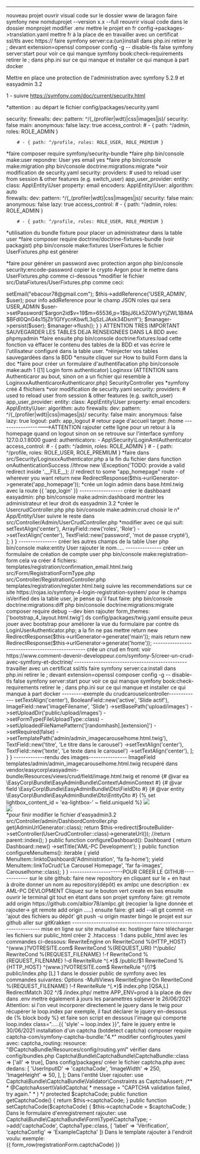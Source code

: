-----------------------------------------------
nouveau projet
ouvrir visual code sur le dossier www de laragon
faire
symfony new nomduprojet --version x.x --full
reouvrir visual code dans le dossier monprojet
modifier .env
mettre le projet en fr
config->packages->translation.yaml mettre fr à la place de en
travailler avec un certificat ssl/tls avec https://
faire
symfony server:ca:{un}install
dans php.ini retirer le ; devant extension=openssl
composer config -g -- disable-tls false
symfony server:start
pour voir ce qui manque
symfony book:check-requirements
retirer le ; dans php.ini sur ce qui manque et installer ce qui manque à part docker


Mettre en place une protection de l'administration avec symfony 5.2.9 et easyadmin 3.2

1 - suivre https://symfony.com/doc/current/security.html

*attention : au départ le fichier config/packages/security.yaml

security:
    firewalls:
        dev:
            pattern: ^/(_(profiler|wdt)|css|images|js)/
            security: false
        main:
            anonymous: false
            lazy: true
    access_control:
        # - { path: ^/admin, roles: ROLE_ADMIN }
    
        # - { path: ^/profile, roles: ROLE_USER, ROLE_PREMIUM }

*faire
composer require symfony/security-bundle
*faire
php bin/console make:user
    repondre:
        User
        yes
        email
        yes
*faire
php bin/console make:migration
php bin/console doctrine:migrations:migrate
*voir modification de security.yaml
security:
    providers:
        # used to reload user from session & other features (e.g. switch_user)
        app_user_provider:
            entity:
                class: App\Entity\User
                property: email
     encoders:
        App\Entity\User:
            algorithm: auto            
    firewalls:
        dev:
            pattern: ^/(_(profiler|wdt)|css|images|js)/
            security: false
        main:
            anonymous: false
            lazy: true
    access_control:
        # - { path: ^/admin, roles: ROLE_ADMIN }
    
        # - { path: ^/profile, roles: ROLE_USER, ROLE_PREMIUM }

*utilisation du bundle fixture pour placer un administrateur dans la table user
*faire
composer require doctrine/doctrine-fixtures-bundle (voir packagist)
php bin/console make:fixtures
    UserFixtures
le fichier UserFixtures.php est générer

*faire pour générer un password avec protection argon
php bin/console security:encode-password
copier le crypto Argon pour le mettre dans UserFixtures.php comme ci-dessous
*modifier le fichier src/DataFixtures/UserFixtures.php comme ceci:
<?php

namespace App\DataFixtures;

use App\Entity\User;
use Doctrine\Persistence\ObjectManager;
use Doctrine\Bundle\FixturesBundle\Fixture;

class UserFixture extends Fixture
{
    public function load(ObjectManager $manager)
    {
        $user = new User();
        $user->setEmail("ebacour78@gmail.com");
        $this->addReference('USER_ADMIN', $user); pour info addReference pour le champ JSON roles qui sera USER_ADMIN
        $user->setPassword('$argon2id$v=19$m=65536,p=1$bjJ6Lk5ZOW1yYjZWL1BlMA$BFdl0QnG4s15jZIr1GIYycnKbwfL3qSzLJAxk34DsmY');
        $manager->persist($user);
        $manager->flush();
    }
}
ATTENTION TRES IMPORTANT SAUVEGARDER LES TABLES DEJA RENSEIGNEES DANS LA BDD avec phpmyadmin
*faire ensuite
php bin/console doctrine:fixtures:load
cette fonction va éffacer le contenu des tables de la BDD et vas écrire le l'utilisateur configuré dans la table user.
*réinjecter vos tables sauvegardées dans la BDD

*ensuite cliquer sur How to build Form dans la doc
*faire pour créer un formulaire d'authentifacation
php bin/console make:auth
    1 ([1] Login form authenticator)
    Loginxxx (ATTENTION sans Authenticaror au bout, sinon on a un fichier qui resemble à LoginxxxAuthenticarorAuthenticaror.php)
    SecurityController
    yes
*symfony créé 4 fhichiers
*voir modification de security.yaml
security:
    providers:
        # used to reload user from session & other features (e.g. switch_user)
        app_user_provider:
            entity:
                class: App\Entity\User
                property: email
     encoders:
        App\Entity\User:
            algorithm: auto            
    firewalls:
        dev:
            pattern: ^/(_(profiler|wdt)|css|images|js)/
            security: false
        main:
            anonymous: false
            lazy: true
        logout:
                path: app_logout
                # retour page d'accueil
                target: /home ------------------->ATTENTION rajouter cette ligne pour un retour à la homepage quand on logout sinon on se retrouve sur l'interface symfony 127.0.0.1:8000
        guard:
                authenticators:
                    - App\Security\LoginAmlAuthenticator    
    access_control:
        # - { path: ^/admin, roles: ROLE_ADMIN }
        # - { path: ^/profile, roles: ROLE_USER, ROLE_PREMIUM }

*faire dans src/Security/LoginxxxAuthenticator.php
a la fin du fichier dans function onAuthenticationSuccess
     //throw new \Exception('TODO: provide a valid redirect inside '.__FILE__);
     // redirect to some "app_homepage" route - of wherever you want
     return new RedirectResponse($this->urlGenerator->generate('app_homepage'));

*crée un login admin dans base.html.twig avec la route {{ 'app_login' }}
------------------
créer le dashboard easyadmin:
php bin/console make:admin:dashboard

montrer les administrateur et leur droit ds easyadmin 3.2
*créer le UsercrudController.php
php bin/console make:admin:crud
    choisir le n° App/Entity/User suivre le reste
dans src/Controller/Admin/UserCrudController.php
*modifier avec ce qui suit:
<?php

namespace App\Controller\Admin;

use App\Entity\User;
use EasyCorp\Bundle\EasyAdminBundle\Field\IdField;
use EasyCorp\Bundle\EasyAdminBundle\Field\TextField;
use EasyCorp\Bundle\EasyAdminBundle\Controller\AbstractCrudController;
use EasyCorp\Bundle\EasyAdminBundle\Field\ArrayField;

class UserCrudController extends AbstractCrudController
{
    public static function getEntityFqcn(): string
    {
        return User::class;
    }
    public function configureFields(string $pageName): iterable
    {
        return [
            TextField::new('email', 'Email')
                ->setTextAlign('center'),
            ArrayField::new('roles', 'Role')
                ->setTextAlign('center'),
            TextField::new('password', 'mot de passe crypté'),    
        ];
    }  
}
----------------
créer les autres champs de la table User
php bin/console make:entity
User
rajouter le nom.....
---------------
créer un formulaire de création de compte user
php bin/console make:registration-form
cela va créer 4 fichiers:
templates/registration/confirmation_email.html.twig
src/Form/RegistrationFormType.php
src/Controller/RegistrationController.php
templates/registration/register.html.twig
suivre les recommendations sur ce site
https://rojas.io/symfony-4-login-registration-system/
pour le champs isVerified des la table user, je pense qu'il faut faire:
php bin/console doctrine:migrations:diff 
php bin/console doctrine:migrations:migrate
composer require debug --dev
bien rajouter form_themes: ['bootstrap_4_layout.html.twig'] ds config/packages/twig.yaml
ensuite peux jouer avec bootstrap pour améliorer la vue du formulaire
par contre ds LoginUserAuthenticator.php; a la fin ne pas mettre 
return new RedirectResponse($this->urlGenerator->generate('main'));
mais
return new RedirectResponse($this->urlGenerator->generate('home'));

-------------------------------------------------
crée un crud en front:
voir https://www.comment-devenir-developpeur.com/symfony-5/creer-un-crud-avec-symfony-et-doctrine/

-----------------------------------------------
travailler avec un certificat ssl/tls
faire
symfony server:ca:install
dans php.ini retirer le ; devant extension=openssl
composer config -g -- disable-tls false
symfony server:start
pour voir ce qui manque
symfony book:check-requirements
retirer le ; dans php.ini sur ce qui manque et installer ce qui manque à part docker



---------exemple du crudcarouselcontroller-------------
<?php

namespace App\Controller\Admin;

use App\Entity\Carouselhome;
use EasyCorp\Bundle\EasyAdminBundle\Config\MenuItem;
use EasyCorp\Bundle\EasyAdminBundle\Field\TextField;
use EasyCorp\Bundle\EasyAdminBundle\Field\ImageField;
use EasyCorp\Bundle\EasyAdminBundle\Field\BooleanField;
use EasyCorp\Bundle\EasyAdminBundle\Field\IntegerField;
use EasyCorp\Bundle\EasyAdminBundle\Form\Type\FileUploadType;
use EasyCorp\Bundle\EasyAdminBundle\Controller\AbstractCrudController;

class CarouselhomeCrudController extends AbstractCrudController
{
    public static function getEntityFqcn(): string
    {
        return Carouselhome::class;
    }
    public function configureFields(string $pageName): iterable
    {
        return [
            IntegerField::new('rank', 'Le n° de Rang')
                ->setTextAlign('center'),
            BooleanField::new('active', 'Slide actif'),
            ImageField::new('imageFilename', 'Slide')
            ->setBasePath('upload/images')
            ->setUploadDir('public/upload/images')
            ->setFormType(FileUploadType::class)
            ->setUploadedFileNamePattern('[randomhash].[extension]')
            ->setRequired(false)
            ->setTemplatePath('admin/admin_imagecarouselhome.html.twig'),
            TextField::new('titre', 'Le titre dans le carousel')
                ->setTextAlign('center'),
            TextField::new('texte', 'Le texte dans le carousel')
                ->setTextAlign('center'),
        ];
    } 
}
-------------rendu des images----------------
ImageField
templates/admin/admin_imagecarouselhome.html.twig recupéré dans vendor/easycorp\easyadmin-bundle/Resources/views/crud/field/image.html.twig et renomé

{# @var ea \EasyCorp\Bundle\EasyAdminBundle\Context\AdminContext #}
{# @var field \EasyCorp\Bundle\EasyAdminBundle\Dto\FieldDto #}
{# @var entity \EasyCorp\Bundle\EasyAdminBundle\Dto\EntityDto #}
{% set lightbox_content_id = 'ea-lightbox-' ~ field.uniqueId %}
<a href="#" class="ea-lightbox-thumbnail" data-lightbox-content-selector="#{{ lightbox_content_id }}">
    <img src="{{ asset(field.formattedValue) }}" class="img-fluid">
</a>
<div id="{{ lightbox_content_id }}" class="ea-lightbox">
    <img  src="{{ asset(field.formattedValue) }}">
</div>

*pour finir modifier le fichier d'easyadmin3.2 src/Controller/admin/DashbordController.php
<?php

namespace App\Controller\Admin;

use App\Entity\Carouselhome;
use App\Controller\Admin\UserCrudController;
use Symfony\Component\HttpFoundation\Response;
use Symfony\Component\Security\Core\User\User;
use Symfony\Component\Routing\Annotation\Route;
use EasyCorp\Bundle\EasyAdminBundle\Config\MenuItem;
use EasyCorp\Bundle\EasyAdminBundle\Config\Dashboard;
use EasyCorp\Bundle\EasyAdminBundle\Router\AdminUrlGenerator;
use Symfony\Component\Security\Core\Encoder\UserPasswordEncoderInterface;
use EasyCorp\Bundle\EasyAdminBundle\Controller\AbstractDashboardController;

class DashboardController extends AbstractDashboardController
{
    /**
     * @Route("/admin", name="admin")
     */
    public function index(): Response
    {
        // redirect to some CRUD controller
        $routeBuilder = $this->get(AdminUrlGenerator::class);
        return $this->redirect($routeBuilder->setController(UserCrudController::class)->generateUrl());
        //return parent::index();
    }
    public function configureDashboard(): Dashboard
    {
        return Dashboard::new()
            ->setTitle('AML-PC Development');
    }
    public function configureMenuItems(): iterable
    {
        yield MenuItem::linktoDashboard('Administration', 'fa fa-home');
        yield MenuItem::linkToCrud('Le Carousel Homepage', 'far fa-images', Carouselhome::class);
    }
}
----------------------POUR CREER LE GITHUB-------------
sur le site github:
faire new repository en cliquant sur le + en haut à droite
donner un nom au repository(dépôt) ex amlpc
une description : ex AML-PC DEVLOPMENT
Cliquez sur le bouton vert create en bas
ensuite ouvrir le terminal git tout en étant dans son projet symfony
faire:
git remote add origin https://github.com/albior78/amlpc.git (recopier la ligne donnée et rajouter-> git remote add origin .....)
ensuite faire:
git add --all
git commit -m 'ajout des fichiers au dépôt'
git push -u origin master
bingo le projet est sur github
aller sur gitKrakken
----------------------------------------------------------------
mise en ligne sur site mutualisé
ex: hostinger
faire 
télécharger les fichiers sur public_html

créer 2 .htaccess : 

1 dans public_html avec les commandes ci-dessous:

RewriteEngine on
RewriteCond %{HTTP_HOST} ^(www.)?VOTRESITE.com$
RewriteCond %{REQUEST_URI} !^/public/
RewriteCond %{REQUEST_FILENAME} !-f
RewriteCond %{REQUEST_FILENAME} !-d
RewriteRule ^(.*)$ /public/$1
RewriteCond %{HTTP_HOST} ^(www.)?VOTRESITE.com$
RewriteRule ^(/)?$ public/index.php [L]

1 dans le dossier public de symfony avec les commandes suivantes:

<IfModule mod_rewrite.c>
    Options -MultiViews
    RewriteEngine On
    RewriteCond %{REQUEST_FILENAME} !-f
    RewriteRule ^(.*)$ index.php [QSA,L]
</IfModule>

<IfModule !mod_rewrite.c>
    <IfModule mod_alias.c>
        RedirectMatch 302 ^/$ /index.php/
    </IfModule>
</IfModule>

mettre APP_ENV=prod à la place de dev dans .env
mettre également à jours les paramettres sqlsever

le 26/06/2021
Attention: si l'on veut incorporer directement le jquery dans le twig pour récupérer le loop.index par exemple, il faut déclarer le jquery en-dessous de {% block body %}<script type="text/javascript" src="https://cdn.jsdelivr.net/npm/jquery@3.5.1/dist/jquery.min.js"></script> et faire son script en dessous l'image qui comporte loop.index class=".....{{ 'slyle' ~ loop.index }}", faire le jquery entre <script type="text/javascript"> .... </script>

le 30/06/2021
installation d'un captcha (botdetect captcha)
composer require captcha-com/symfony-captcha-bundle:"4.*"
modifier config/routes.yaml avec:
captcha_routing:
  resource: "@CaptchaBundle/Resources/config/routing.yml"
vérifier dans config/bundles.php
Captcha\Bundle\CaptchaBundle\CaptchaBundle::class => ['all' => true],
Dans config/packages/ créer le fichier captcha.php avec dedans:
<?php 
if (!class_exists('CaptchaConfiguration')) 
{ 
return;
}
// BotDetect PHP Captcha configuration options
return [
  // Captcha configuration for example page
  'ExampleCaptcha' => [
    'UserInputID' => 'captchaCode',
    'ImageWidth' => 250,
    'ImageHeight' => 50,
  ],
];
Dans l'entité User rajouter:

    use Captcha\Bundle\CaptchaBundle\Validator\Constraints as CaptchaAssert;

    /**
    * @CaptchaAssert\ValidCaptcha(
    *      message = "CAPTCHA validation failed, try again."
    * )
    */
    protected $captchaCode;

    public function getCaptchaCode()
    {
        return $this->captchaCode;
    }

    public function setCaptchaCode($captchaCode)
    {
        $this->captchaCode = $captchaCode;
    }

Dans le formulaire d'enregistrement rajouter:

    use Captcha\Bundle\CaptchaBundle\Form\Type\CaptchaType;

            ->add('captchaCode', CaptchaType::class, [
                'label' => 'Vérification',
                'captchaConfig' => 'ExampleCaptcha'
            ])

Dans le template rajouter à l'endroit voulu: exemple:
<div class="font-weight-bold">{{ form_row(registrationForm.captchaCode) }}</div>